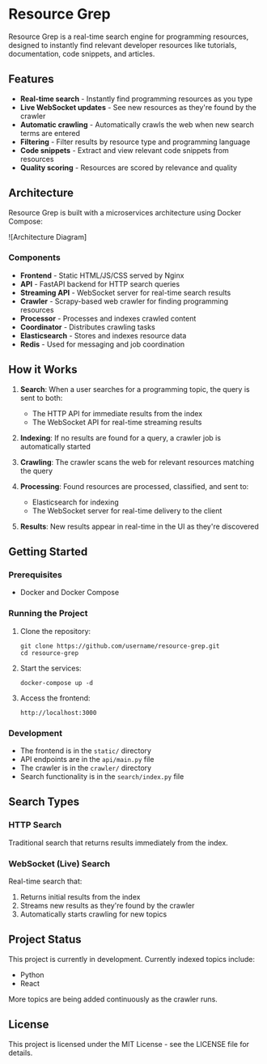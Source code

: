# Resource Grep

Resource Grep is a real-time search engine for programming resources, designed to instantly find relevant developer resources like tutorials, documentation, code snippets, and articles.

## Features

- **Real-time search** - Instantly find programming resources as you type
- **Live WebSocket updates** - See new resources as they're found by the crawler
- **Automatic crawling** - Automatically crawls the web when new search terms are entered
- **Filtering** - Filter results by resource type and programming language
- **Code snippets** - Extract and view relevant code snippets from resources
- **Quality scoring** - Resources are scored by relevance and quality

## Architecture

Resource Grep is built with a microservices architecture using Docker Compose:

![Architecture Diagram]

### Components

- **Frontend** - Static HTML/JS/CSS served by Nginx
- **API** - FastAPI backend for HTTP search queries
- **Streaming API** - WebSocket server for real-time search results
- **Crawler** - Scrapy-based web crawler for finding programming resources
- **Processor** - Processes and indexes crawled content
- **Coordinator** - Distributes crawling tasks
- **Elasticsearch** - Stores and indexes resource data
- **Redis** - Used for messaging and job coordination

## How it Works

1. **Search**: When a user searches for a programming topic, the query is sent to both:
   - The HTTP API for immediate results from the index
   - The WebSocket API for real-time streaming results
   
2. **Indexing**: If no results are found for a query, a crawler job is automatically started
   
3. **Crawling**: The crawler scans the web for relevant resources matching the query
   
4. **Processing**: Found resources are processed, classified, and sent to:
   - Elasticsearch for indexing
   - The WebSocket server for real-time delivery to the client
   
5. **Results**: New results appear in real-time in the UI as they're discovered

## Getting Started

### Prerequisites

- Docker and Docker Compose

### Running the Project

1. Clone the repository:
   ```
   git clone https://github.com/username/resource-grep.git
   cd resource-grep
   ```

2. Start the services:
   ```
   docker-compose up -d
   ```

3. Access the frontend:
   ```
   http://localhost:3000
   ```

### Development

- The frontend is in the `static/` directory
- API endpoints are in the `api/main.py` file
- The crawler is in the `crawler/` directory
- Search functionality is in the `search/index.py` file

## Search Types

### HTTP Search
Traditional search that returns results immediately from the index.

### WebSocket (Live) Search
Real-time search that:
1. Returns initial results from the index
2. Streams new results as they're found by the crawler
3. Automatically starts crawling for new topics

## Project Status

This project is currently in development. Currently indexed topics include:
- Python
- React

More topics are being added continuously as the crawler runs.

## License

This project is licensed under the MIT License - see the LICENSE file for details.